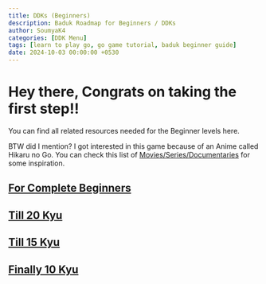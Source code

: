 ```yaml
---
title: DDKs (Beginners)
description: Baduk Roadmap for Beginners / DDKs
author: SoumyaK4
categories: [DDK Menu]
tags: [learn to play go, go game tutorial, baduk beginner guide]
date: 2024-10-03 00:00:00 +0530
---
```


<h1>
Hey there, Congrats on taking the first step!!
</h1> 

You can find all related resources needed for the Beginner levels here.

BTW did I mention? I got interested in this game because of an Anime called Hikaru no Go. You can check this list of [Movies/Series/Documentaries](/posts/What's-This-All-About/#go-in-popular-media) for some inspiration.

## [For Complete Beginners](/posts/ddk-beginner) 

## [Till 20 Kyu](/posts/ddk-25kyu)

## [Till 15 Kyu](/posts/ddk-20kyu)

## [Finally 10 Kyu](/posts/ddk-15kyu)
